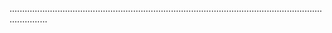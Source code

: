 ...........................................................................................................................................
